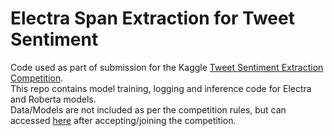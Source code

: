 # Electra Span Extraction for Tweet Sentiment

Code used as part of submission for the Kaggle [Tweet Sentiment Extraction Competition](https://www.kaggle.com/c/tweet-sentiment-extraction/overview).  
This repo contains model training, logging and inference code for Electra and Roberta models.  
Data/Models are not included as per the competition rules, but can accessed [here](https://www.kaggle.com/cascadinglight/electrabase) after accepting/joining the competition. 
